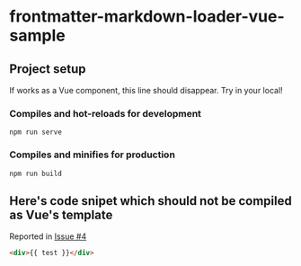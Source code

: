 # frontmatter-markdown-loader-vue-sample

## Project setup

<npm-or-yarn>If works as a Vue component, this line should disappear. Try in your local!</npm-or-yarn>

### Compiles and hot-reloads for development
```
npm run serve
```

### Compiles and minifies for production
```
npm run build
```

## Here's code snipet which should not be compiled as Vue's template

Reported in [Issue #4](https://github.com/hmsk/frontmatter-markdown-loader/issues/4)

```html
<div>{{ test }}</div>
```
